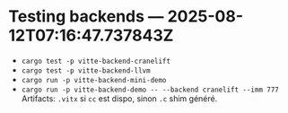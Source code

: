 # Testing backends — 2025-08-12T07:16:47.737843Z
- `cargo test -p vitte-backend-cranelift`
- `cargo test -p vitte-backend-llvm`
- `cargo run -p vitte-backend-mini-demo`
- `cargo run -p vitte-backend-demo -- --backend cranelift --imm 777`
Artifacts: `.vitx` si `cc` est dispo, sinon `.c` shim généré.
